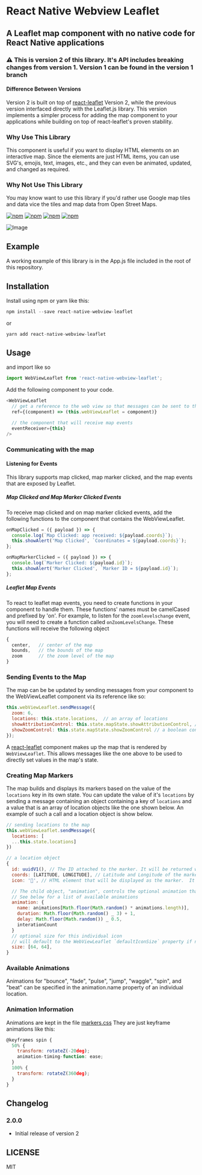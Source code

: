 ﻿# React Native Webview Leaflet

## A Leaflet map component with no native code for React Native applications

### ⚠️ This is version 2 of this library.  It's API includes breaking changes from version 1.  Version 1 can be found in the version 1 branch

#### Difference Between Versions

Version 2 is built on top of [react-leaflet](https://github.com/PaulLeCam/react-leaflet) Version 2, while the previous version interfaced directly with the Leaflet.js library.  This version implements a simpler process for adding the map component to your applications while building on top of react-leaflet's proven stability.

### Why Use This Library

This component is useful if you want to display HTML elements on an interactive map. Since the elements are just HTML items, you can use SVG's, emojis, text, images, etc., and they can even be animated, updated, and changed as required.

### Why Not Use This Library

You may know want to use this library if you'd rather use Google map tiles and data vice the tiles and map data from Open Street Maps.

[![npm](https://img.shields.io/npm/v/react-native-webview-leaflet.svg)](https://www.npmjs.com/package/react-native-webview-leaflet)
[![npm](https://img.shields.io/npm/dm/react-native-webview-leaflet.svg)](https://www.npmjs.com/package/react-native-webview-leaflet)
[![npm](https://img.shields.io/npm/dt/react-native-webview-leaflet.svg)](https://www.npmjs.com/package/react-native-webview-leaflet)
[![npm](https://img.shields.io/npm/l/react-native-webview-leaflet.svg)](https://github.com/react-native-component/react-native-webview-leaflet/blob/master/LICENSE)

![Image](https://thumbs.gfycat.com/CraftyKnobbyApe-size_restricted.gif)

## Example

A working example of this library is in the App.js file included in the root of this repository.

## Installation

Install using npm or yarn like this:

```javascript
npm install --save react-native-webview-leaflet
```

or

```javascript
yarn add react-native-webview-leaflet
```

## Usage

and import like so

```javascript
import WebViewLeaflet from 'react-native-webview-leaflet';
```

Add the following component to your code.

```javascript
<WebViewLeaflet
  // get a reference to the web view so that messages can be sent to the map
  ref={(component) => (this.webViewLeaflet = component)}

  // the component that will receive map events
  eventReceiver={this}  
/>
```

### Communicating with the map

#### Listening for Events

This library supports map clicked, map marker clicked, and the map events that are exposed by Leaflet.  

##### Map Clicked and Map Marker Clicked Events

To receive map clicked and on map marker clicked events, add the following functions to the component that contains the WebViewLeaflet.

```javascript
onMapClicked = ({ payload }) => {
  console.log(`Map Clicked: app received: ${payload.coords}`);
  this.showAlert('Map Clicked', `Coordinates = ${payload.coords}`);
};

onMapMarkerClicked = ({ payload }) => {
  console.log(`Marker Clicked: ${payload.id}`);
  this.showAlert('Marker Clicked', `Marker ID = ${payload.id}`);
};
```

##### Leaflet Map Events

To react to leaflet map events, you need to create functions in your component to handle them. These functions' names must be camelCased and prefixed by 'on'.
For example, to listen for the `zoomlevelschange` event, you will need to create a function
called `onZoomLevelsChange`. These functions will receive the following object

```javascript
{
  center,   // center of the map
  bounds,   // the bounds of the map
  zoom      // the zoom level of the map
}
```

### Sending Events to the Map

The map can be be updated by sending messages from your component to the  WebViewLeaflet component via its reference like so:

```javascript
this.webViewLeaflet.sendMessage({
  zoom: 6,
  locations: this.state.locations,  // an array of locations
  showAttributionControl: this.state.mapState.showAttributionControl, // a boolean controlling whether the map displays its attribution control
  showZoomControl: this.state.mapState.showZoomControl // a boolean controlling whether the map displays its zoom control
});
```

A [react-leaflet](https://react-leaflet.js.org/en/) component makes up the map that is rendered by `WebViewLeaflet`.  This allows messages like the one above to be used to directly set values in the map's state.

### Creating Map Markers

The map builds and displays its markers based on the value of the `locations` key in its own state.  You can update the value of it's `locations` by sending a message containing an object containing a key of `locations` and a value that is an array of location objects like the one shown below. An example of such a call and a location object is show below.

```javascript
// sending locations to the map
this.webViewLeaflet.sendMessage({
  locations: [
  ...this.state.locations]
})
```

```javascript
// a location object
{
  id: uuidV1(), // The ID attached to the marker. It will be returned when onMarkerClicked is called
  coords: [LATITUDE, LONGITUDE], // Latitude and Longitude of the marker
  icon: '🍇', // HTML element that will be displayed as the marker.  It can also be text or an SVG string.

  // The child object, "animation", controls the optional animation that will be attached to the marker.
  // See below for a list of available animations
  animation: {
    name: animations[Math.floor(Math.random() * animations.length)],
    duration: Math.floor(Math.random() _ 3) + 1,
    delay: Math.floor(Math.random()) _ 0.5,
    interationCount
  }
  // optional size for this individual icon
  // will default to the WebViewLeaflet `defaultIconSize` property if not provided
  size: [64, 64],
}
```

### Available Animations

Animations for "bounce", "fade", "pulse", "jump", "waggle", "spin", and "beat" can be specified in the animation.name property of an individual location.

### Animation Information

Animations are kept in the file [markers.css](https://github.com/reggie3/react-native-webview-leaflet/blob/master/web/markers.css)  They are just keyframe animations like this:

```javascript
@keyframes spin {
  50% {
    transform: rotateZ(-20deg);
    animation-timing-function: ease;
  }
  100% {
    transform: rotateZ(360deg);
  }
}
```

## Changelog

### 2.0.0

* Initial release of version 2

## LICENSE

MIT
